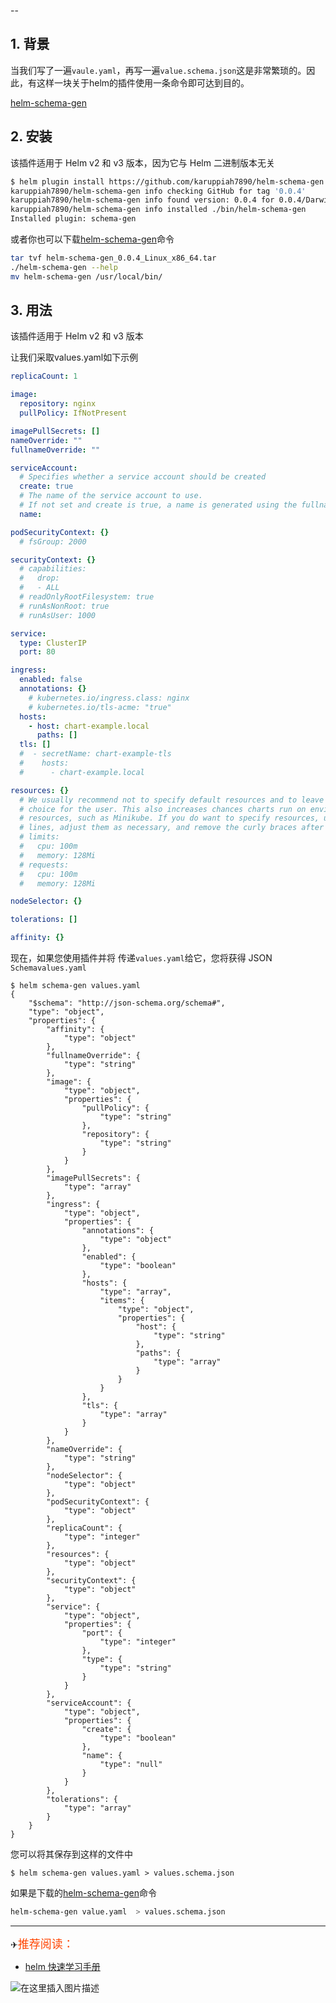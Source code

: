 

--

## 1. 背景
当我们写了一遍`vaule.yaml`，再写一遍`value.schema.json`这是非常繁琐的。因此，有这样一块关于helm的插件使用一条命令即可达到目的。

[helm-schema-gen](https://github.com/karuppiah7890/helm-schema-gen)

##  2. 安装

该插件适用于 Helm v2 和 v3 版本，因为它与 Helm 二进制版本无关

```bash
$ helm plugin install https://github.com/karuppiah7890/helm-schema-gen.git
karuppiah7890/helm-schema-gen info checking GitHub for tag '0.0.4'
karuppiah7890/helm-schema-gen info found version: 0.0.4 for 0.0.4/Darwin/x86_64
karuppiah7890/helm-schema-gen info installed ./bin/helm-schema-gen
Installed plugin: schema-gen
```

或者你也可以下载[helm-schema-gen](https://github.com/karuppiah7890/helm-schema-gen/releases/tag/0.0.4)命令

```bash
tar tvf helm-schema-gen_0.0.4_Linux_x86_64.tar
./helm-schema-gen --help
mv helm-schema-gen /usr/local/bin/
```

##  3. 用法
该插件适用于 Helm v2 和 v3 版本

让我们采取values.yaml如下示例

```yaml
replicaCount: 1

image:
  repository: nginx
  pullPolicy: IfNotPresent

imagePullSecrets: []
nameOverride: ""
fullnameOverride: ""

serviceAccount:
  # Specifies whether a service account should be created
  create: true
  # The name of the service account to use.
  # If not set and create is true, a name is generated using the fullname template
  name:

podSecurityContext: {}
  # fsGroup: 2000

securityContext: {}
  # capabilities:
  #   drop:
  #   - ALL
  # readOnlyRootFilesystem: true
  # runAsNonRoot: true
  # runAsUser: 1000

service:
  type: ClusterIP
  port: 80

ingress:
  enabled: false
  annotations: {}
    # kubernetes.io/ingress.class: nginx
    # kubernetes.io/tls-acme: "true"
  hosts:
    - host: chart-example.local
      paths: []
  tls: []
  #  - secretName: chart-example-tls
  #    hosts:
  #      - chart-example.local

resources: {}
  # We usually recommend not to specify default resources and to leave this as a conscious
  # choice for the user. This also increases chances charts run on environments with little
  # resources, such as Minikube. If you do want to specify resources, uncomment the following
  # lines, adjust them as necessary, and remove the curly braces after 'resources:'.
  # limits:
  #   cpu: 100m
  #   memory: 128Mi
  # requests:
  #   cpu: 100m
  #   memory: 128Mi

nodeSelector: {}

tolerations: []

affinity: {}
```
现在，如果您使用插件并将 传递`values.yaml`给它，您将获得 JSON `Schemavalues.yaml`

```vbnet
$ helm schema-gen values.yaml
{
    "$schema": "http://json-schema.org/schema#",
    "type": "object",
    "properties": {
        "affinity": {
            "type": "object"
        },
        "fullnameOverride": {
            "type": "string"
        },
        "image": {
            "type": "object",
            "properties": {
                "pullPolicy": {
                    "type": "string"
                },
                "repository": {
                    "type": "string"
                }
            }
        },
        "imagePullSecrets": {
            "type": "array"
        },
        "ingress": {
            "type": "object",
            "properties": {
                "annotations": {
                    "type": "object"
                },
                "enabled": {
                    "type": "boolean"
                },
                "hosts": {
                    "type": "array",
                    "items": {
                        "type": "object",
                        "properties": {
                            "host": {
                                "type": "string"
                            },
                            "paths": {
                                "type": "array"
                            }
                        }
                    }
                },
                "tls": {
                    "type": "array"
                }
            }
        },
        "nameOverride": {
            "type": "string"
        },
        "nodeSelector": {
            "type": "object"
        },
        "podSecurityContext": {
            "type": "object"
        },
        "replicaCount": {
            "type": "integer"
        },
        "resources": {
            "type": "object"
        },
        "securityContext": {
            "type": "object"
        },
        "service": {
            "type": "object",
            "properties": {
                "port": {
                    "type": "integer"
                },
                "type": {
                    "type": "string"
                }
            }
        },
        "serviceAccount": {
            "type": "object",
            "properties": {
                "create": {
                    "type": "boolean"
                },
                "name": {
                    "type": "null"
                }
            }
        },
        "tolerations": {
            "type": "array"
        }
    }
}
```
您可以将其保存到这样的文件中

```vbnet
$ helm schema-gen values.yaml > values.schema.json
```
如果是下载的[helm-schema-gen](https://github.com/karuppiah7890/helm-schema-gen/releases/tag/0.0.4)命令

```bash
helm-schema-gen value.yaml  > values.schema.json
```
---
✈<font color=	#FF4500 size=4 style="font-family:Courier New">推荐阅读：</font>


 - [helm 快速学习手册](https://ghostwritten.blog.csdn.net/article/details/122882625)

![在这里插入图片描述](https://img-blog.csdnimg.cn/bfa8c8f7386b4b4abdd8e32e83791daa.gif#pic_center)


